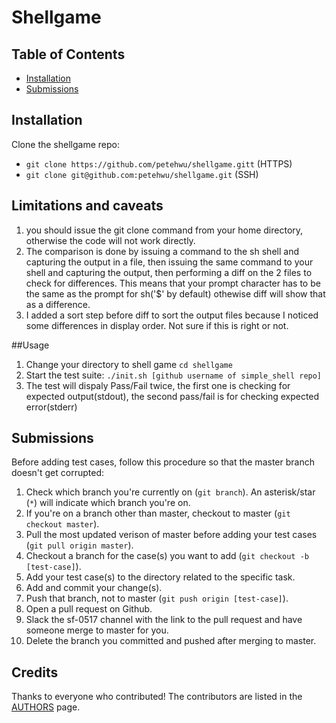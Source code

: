 # Shellgame

## Table of Contents
* [Installation](#installation)
* [Submissions](#submissions)

## Installation
Clone the shellgame repo:
   - `git clone https://github.com/petehwu/shellgame.gitt` (HTTPS)
   - `git clone git@github.com:petehwu/shellgame.git` (SSH)

## Limitations and caveats
1.  you should issue the git clone command from your home directory, otherwise the code will not work directly.  
2. The comparison is done by issuing a command to the sh shell and capturing the output in a file, then issuing the same command to your shell and capturing the output, then performing a diff on the 2 files to check for differences.  This means that your prompt character has to be the same as the prompt for sh('$' by default) othewise diff will show that as a difference.  
3. I added a sort step before diff to sort the output files because I noticed some differences in display order.  Not sure if this is right or not.

##Usage
1. Change your directory to shell game `cd shellgame`
2. Start the test suite: `./init.sh [github username of simple_shell repo]`
3. The test will dispaly Pass/Fail twice, the first one is checking for expected output(stdout), the second pass/fail is for checking expected error(stderr)

## Submissions
Before adding test cases, follow this procedure so that the master branch doesn't get corrupted:
1. Check which branch you're currently on (`git branch`). An asterisk/star (`*`) will indicate which branch you're on.
2. If you're on a branch other than master, checkout to master (`git checkout master`).
3. Pull the most updated verison of master before adding your test cases (`git pull origin master`).
4. Checkout a branch for the case(s) you want to add (`git checkout -b [test-case]`).
5. Add your test case(s) to the directory related to the specific task.
6. Add and commit your change(s).
7. Push that branch, not to master (`git push origin [test-case]`).
8. Open a pull request on Github.
9. Slack the sf-0517 channel with the link to the pull request and have someone merge to master for you.
10. Delete the branch you committed and pushed after merging to master.

## Credits
Thanks to everyone who contributed! The contributors are listed in the [AUTHORS](https://github.com/srinitude/shellgame/blob/master/AUTHORS) page.
